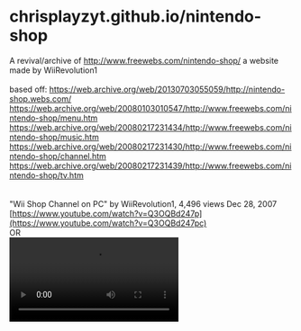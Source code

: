 # chrisplayzyt.github.io/nintendo-shop
A revival/archive of http://www.freewebs.com/nintendo-shop/ a website made by WiiRevolution1<br>
<br>
based off: 
https://web.archive.org/web/20130703055059/http://nintendo-shop.webs.com/
<br>
https://web.archive.org/web/20080103010547/http://www.freewebs.com/nintendo-shop/menu.htm
<br>
https://web.archive.org/web/20080217231434/http://www.freewebs.com/nintendo-shop/music.htm
<br>
https://web.archive.org/web/20080217231430/http://www.freewebs.com/nintendo-shop/channel.htm
<br>
https://web.archive.org/web/20080217231439/http://www.freewebs.com/nintendo-shop/tv.htm
<br>
<br><br>
"Wii Shop Channel on PC" by WiiRevolution1, 4,496 views  Dec 28, 2007
<br>
[https://www.youtube.com/watch?v=Q3OQBd247p](https://www.youtube.com/watch?v=Q3OQBd247pc)
<BR>OR<BR>
<video src="https://github.com/user-attachments/assets/5f832083-1b3b-4d0d-8eb2-977b447b8825" controls="">
